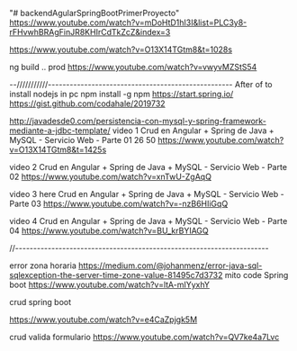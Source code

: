 "# backendAgularSpringBootPrimerProyecto" 
https://www.youtube.com/watch?v=mDoHtD1hI3I&list=PLC3y8-rFHvwhBRAgFinJR8KHIrCdTkZcZ&index=3


https://www.youtube.com/watch?v=O13X14TGtm8&t=1028s


ng build .. prod
https://www.youtube.com/watch?v=vwyvMZStS54

--///////////---------------------------------------------------
After of to install nodejs in pc
npm install -g npm
https://start.spring.io/
https://gist.github.com/codahale/2019732

http://javadesde0.com/persistencia-con-mysql-y-spring-framework-mediante-a-jdbc-template/
video 1
Crud en Angular + Spring de Java + MySQL - Servicio Web - Parte 01
26 50
https://www.youtube.com/watch?v=O13X14TGtm8&t=1425s


video 2
Crud en Angular + Spring de Java + MySQL - Servicio Web - Parte 02
https://www.youtube.com/watch?v=xnTwU-ZgAqQ


video 3
here
Crud en Angular + Spring de Java + MySQL - Servicio Web - Parte 03
https://www.youtube.com/watch?v=-nzB6HIiGqQ	


video 4
Crud en Angular + Spring de Java + MySQL - Servicio Web - Parte 04
https://www.youtube.com/watch?v=BU_krBYIAGQ

//----------------------------------------------------------------------

error zona horaria
https://medium.com/@johanmenz/error-java-sql-sqlexception-the-server-time-zone-value-81495c7d3732
mito code Spring boot
https://www.youtube.com/watch?v=ltA-mIYyxhY

crud spring boot

https://www.youtube.com/watch?v=e4CaZpjgk5M

crud valida formulario
https://www.youtube.com/watch?v=QV7ke4a7Lvc
